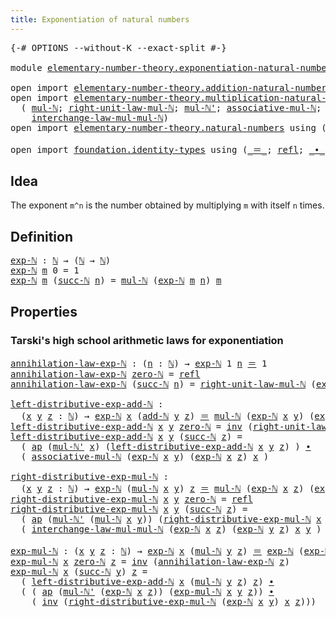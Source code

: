 ```yaml
---
title: Exponentiation of natural numbers
---
```


<pre class="Agda"><a id="59" class="Symbol">{-#</a> <a id="63" class="Keyword">OPTIONS</a> <a id="71" class="Pragma">--without-K</a> <a id="83" class="Pragma">--exact-split</a> <a id="97" class="Symbol">#-}</a>

<a id="102" class="Keyword">module</a> <a id="109" href="elementary-number-theory.exponentiation-natural-numbers.html" class="Module">elementary-number-theory.exponentiation-natural-numbers</a> <a id="165" class="Keyword">where</a>

<a id="172" class="Keyword">open</a> <a id="177" class="Keyword">import</a> <a id="184" href="elementary-number-theory.addition-natural-numbers.html" class="Module">elementary-number-theory.addition-natural-numbers</a> <a id="234" class="Keyword">using</a> <a id="240" class="Symbol">(</a><a id="241" href="elementary-number-theory.addition-natural-numbers.html#1164" class="Function">add-ℕ</a><a id="246" class="Symbol">)</a>
<a id="248" class="Keyword">open</a> <a id="253" class="Keyword">import</a> <a id="260" href="elementary-number-theory.multiplication-natural-numbers.html" class="Module">elementary-number-theory.multiplication-natural-numbers</a> <a id="316" class="Keyword">using</a>
  <a id="324" class="Symbol">(</a> <a id="326" href="elementary-number-theory.multiplication-natural-numbers.html#1358" class="Function">mul-ℕ</a><a id="331" class="Symbol">;</a> <a id="333" href="elementary-number-theory.multiplication-natural-numbers.html#2105" class="Function">right-unit-law-mul-ℕ</a><a id="353" class="Symbol">;</a> <a id="355" href="elementary-number-theory.multiplication-natural-numbers.html#1432" class="Function">mul-ℕ&#39;</a><a id="361" class="Symbol">;</a> <a id="363" href="elementary-number-theory.multiplication-natural-numbers.html#4512" class="Function">associative-mul-ℕ</a><a id="380" class="Symbol">;</a>
    <a id="386" href="elementary-number-theory.multiplication-natural-numbers.html#5099" class="Function">interchange-law-mul-mul-ℕ</a><a id="411" class="Symbol">)</a>
<a id="413" class="Keyword">open</a> <a id="418" class="Keyword">import</a> <a id="425" href="elementary-number-theory.natural-numbers.html" class="Module">elementary-number-theory.natural-numbers</a> <a id="466" class="Keyword">using</a> <a id="472" class="Symbol">(</a><a id="473" href="elementary-number-theory.natural-numbers.html#1458" class="Datatype">ℕ</a><a id="474" class="Symbol">;</a> <a id="476" href="elementary-number-theory.natural-numbers.html#1479" class="InductiveConstructor">zero-ℕ</a><a id="482" class="Symbol">;</a> <a id="484" href="elementary-number-theory.natural-numbers.html#1492" class="InductiveConstructor">succ-ℕ</a><a id="490" class="Symbol">)</a>

<a id="493" class="Keyword">open</a> <a id="498" class="Keyword">import</a> <a id="505" href="foundation.identity-types.html" class="Module">foundation.identity-types</a> <a id="531" class="Keyword">using</a> <a id="537" class="Symbol">(</a><a id="538" href="foundation-core.identity-types.html#1865" class="Function Operator">_＝_</a><a id="541" class="Symbol">;</a> <a id="543" href="foundation-core.identity-types.html#1820" class="InductiveConstructor">refl</a><a id="547" class="Symbol">;</a> <a id="549" href="foundation-core.identity-types.html#2425" class="Function Operator">_∙_</a><a id="552" class="Symbol">;</a> <a id="554" href="foundation-core.identity-types.html#2729" class="Function">inv</a><a id="557" class="Symbol">;</a> <a id="559" href="foundation-core.identity-types.html#4003" class="Function">ap</a><a id="561" class="Symbol">)</a>
</pre>
## Idea

The exponent `m^n` is the number obtained by multiplying `m` with itself `n` times.

## Definition

<pre class="Agda"><a id="exp-ℕ"></a><a id="685" href="elementary-number-theory.exponentiation-natural-numbers.html#685" class="Function">exp-ℕ</a> <a id="691" class="Symbol">:</a> <a id="693" href="elementary-number-theory.natural-numbers.html#1458" class="Datatype">ℕ</a> <a id="695" class="Symbol">→</a> <a id="697" class="Symbol">(</a><a id="698" href="elementary-number-theory.natural-numbers.html#1458" class="Datatype">ℕ</a> <a id="700" class="Symbol">→</a> <a id="702" href="elementary-number-theory.natural-numbers.html#1458" class="Datatype">ℕ</a><a id="703" class="Symbol">)</a>
<a id="705" href="elementary-number-theory.exponentiation-natural-numbers.html#685" class="Function">exp-ℕ</a> <a id="711" href="elementary-number-theory.exponentiation-natural-numbers.html#711" class="Bound">m</a> <a id="713" class="Number">0</a> <a id="715" class="Symbol">=</a> <a id="717" class="Number">1</a>
<a id="719" href="elementary-number-theory.exponentiation-natural-numbers.html#685" class="Function">exp-ℕ</a> <a id="725" href="elementary-number-theory.exponentiation-natural-numbers.html#725" class="Bound">m</a> <a id="727" class="Symbol">(</a><a id="728" href="elementary-number-theory.natural-numbers.html#1492" class="InductiveConstructor">succ-ℕ</a> <a id="735" href="elementary-number-theory.exponentiation-natural-numbers.html#735" class="Bound">n</a><a id="736" class="Symbol">)</a> <a id="738" class="Symbol">=</a> <a id="740" href="elementary-number-theory.multiplication-natural-numbers.html#1358" class="Function">mul-ℕ</a> <a id="746" class="Symbol">(</a><a id="747" href="elementary-number-theory.exponentiation-natural-numbers.html#685" class="Function">exp-ℕ</a> <a id="753" href="elementary-number-theory.exponentiation-natural-numbers.html#725" class="Bound">m</a> <a id="755" href="elementary-number-theory.exponentiation-natural-numbers.html#735" class="Bound">n</a><a id="756" class="Symbol">)</a> <a id="758" href="elementary-number-theory.exponentiation-natural-numbers.html#725" class="Bound">m</a>
</pre>
## Properties

### Tarski's high school arithmetic laws for exponentiation

<pre class="Agda"><a id="annihilation-law-exp-ℕ"></a><a id="849" href="elementary-number-theory.exponentiation-natural-numbers.html#849" class="Function">annihilation-law-exp-ℕ</a> <a id="872" class="Symbol">:</a> <a id="874" class="Symbol">(</a><a id="875" href="elementary-number-theory.exponentiation-natural-numbers.html#875" class="Bound">n</a> <a id="877" class="Symbol">:</a> <a id="879" href="elementary-number-theory.natural-numbers.html#1458" class="Datatype">ℕ</a><a id="880" class="Symbol">)</a> <a id="882" class="Symbol">→</a> <a id="884" href="elementary-number-theory.exponentiation-natural-numbers.html#685" class="Function">exp-ℕ</a> <a id="890" class="Number">1</a> <a id="892" href="elementary-number-theory.exponentiation-natural-numbers.html#875" class="Bound">n</a> <a id="894" href="foundation-core.identity-types.html#1865" class="Function Operator">＝</a> <a id="896" class="Number">1</a>
<a id="898" href="elementary-number-theory.exponentiation-natural-numbers.html#849" class="Function">annihilation-law-exp-ℕ</a> <a id="921" href="elementary-number-theory.natural-numbers.html#1479" class="InductiveConstructor">zero-ℕ</a> <a id="928" class="Symbol">=</a> <a id="930" href="foundation-core.identity-types.html#1820" class="InductiveConstructor">refl</a>
<a id="935" href="elementary-number-theory.exponentiation-natural-numbers.html#849" class="Function">annihilation-law-exp-ℕ</a> <a id="958" class="Symbol">(</a><a id="959" href="elementary-number-theory.natural-numbers.html#1492" class="InductiveConstructor">succ-ℕ</a> <a id="966" href="elementary-number-theory.exponentiation-natural-numbers.html#966" class="Bound">n</a><a id="967" class="Symbol">)</a> <a id="969" class="Symbol">=</a> <a id="971" href="elementary-number-theory.multiplication-natural-numbers.html#2105" class="Function">right-unit-law-mul-ℕ</a> <a id="992" class="Symbol">(</a><a id="993" href="elementary-number-theory.exponentiation-natural-numbers.html#685" class="Function">exp-ℕ</a> <a id="999" class="Number">1</a> <a id="1001" href="elementary-number-theory.exponentiation-natural-numbers.html#966" class="Bound">n</a><a id="1002" class="Symbol">)</a> <a id="1004" href="foundation-core.identity-types.html#2425" class="Function Operator">∙</a> <a id="1006" href="elementary-number-theory.exponentiation-natural-numbers.html#849" class="Function">annihilation-law-exp-ℕ</a> <a id="1029" href="elementary-number-theory.exponentiation-natural-numbers.html#966" class="Bound">n</a>

<a id="left-distributive-exp-add-ℕ"></a><a id="1032" href="elementary-number-theory.exponentiation-natural-numbers.html#1032" class="Function">left-distributive-exp-add-ℕ</a> <a id="1060" class="Symbol">:</a>
  <a id="1064" class="Symbol">(</a><a id="1065" href="elementary-number-theory.exponentiation-natural-numbers.html#1065" class="Bound">x</a> <a id="1067" href="elementary-number-theory.exponentiation-natural-numbers.html#1067" class="Bound">y</a> <a id="1069" href="elementary-number-theory.exponentiation-natural-numbers.html#1069" class="Bound">z</a> <a id="1071" class="Symbol">:</a> <a id="1073" href="elementary-number-theory.natural-numbers.html#1458" class="Datatype">ℕ</a><a id="1074" class="Symbol">)</a> <a id="1076" class="Symbol">→</a> <a id="1078" href="elementary-number-theory.exponentiation-natural-numbers.html#685" class="Function">exp-ℕ</a> <a id="1084" href="elementary-number-theory.exponentiation-natural-numbers.html#1065" class="Bound">x</a> <a id="1086" class="Symbol">(</a><a id="1087" href="elementary-number-theory.addition-natural-numbers.html#1164" class="Function">add-ℕ</a> <a id="1093" href="elementary-number-theory.exponentiation-natural-numbers.html#1067" class="Bound">y</a> <a id="1095" href="elementary-number-theory.exponentiation-natural-numbers.html#1069" class="Bound">z</a><a id="1096" class="Symbol">)</a> <a id="1098" href="foundation-core.identity-types.html#1865" class="Function Operator">＝</a> <a id="1100" href="elementary-number-theory.multiplication-natural-numbers.html#1358" class="Function">mul-ℕ</a> <a id="1106" class="Symbol">(</a><a id="1107" href="elementary-number-theory.exponentiation-natural-numbers.html#685" class="Function">exp-ℕ</a> <a id="1113" href="elementary-number-theory.exponentiation-natural-numbers.html#1065" class="Bound">x</a> <a id="1115" href="elementary-number-theory.exponentiation-natural-numbers.html#1067" class="Bound">y</a><a id="1116" class="Symbol">)</a> <a id="1118" class="Symbol">(</a><a id="1119" href="elementary-number-theory.exponentiation-natural-numbers.html#685" class="Function">exp-ℕ</a> <a id="1125" href="elementary-number-theory.exponentiation-natural-numbers.html#1065" class="Bound">x</a> <a id="1127" href="elementary-number-theory.exponentiation-natural-numbers.html#1069" class="Bound">z</a><a id="1128" class="Symbol">)</a>
<a id="1130" href="elementary-number-theory.exponentiation-natural-numbers.html#1032" class="Function">left-distributive-exp-add-ℕ</a> <a id="1158" href="elementary-number-theory.exponentiation-natural-numbers.html#1158" class="Bound">x</a> <a id="1160" href="elementary-number-theory.exponentiation-natural-numbers.html#1160" class="Bound">y</a> <a id="1162" href="elementary-number-theory.natural-numbers.html#1479" class="InductiveConstructor">zero-ℕ</a> <a id="1169" class="Symbol">=</a> <a id="1171" href="foundation-core.identity-types.html#2729" class="Function">inv</a> <a id="1175" class="Symbol">(</a><a id="1176" href="elementary-number-theory.multiplication-natural-numbers.html#2105" class="Function">right-unit-law-mul-ℕ</a> <a id="1197" class="Symbol">(</a><a id="1198" href="elementary-number-theory.exponentiation-natural-numbers.html#685" class="Function">exp-ℕ</a> <a id="1204" href="elementary-number-theory.exponentiation-natural-numbers.html#1158" class="Bound">x</a> <a id="1206" href="elementary-number-theory.exponentiation-natural-numbers.html#1160" class="Bound">y</a><a id="1207" class="Symbol">))</a>
<a id="1210" href="elementary-number-theory.exponentiation-natural-numbers.html#1032" class="Function">left-distributive-exp-add-ℕ</a> <a id="1238" href="elementary-number-theory.exponentiation-natural-numbers.html#1238" class="Bound">x</a> <a id="1240" href="elementary-number-theory.exponentiation-natural-numbers.html#1240" class="Bound">y</a> <a id="1242" class="Symbol">(</a><a id="1243" href="elementary-number-theory.natural-numbers.html#1492" class="InductiveConstructor">succ-ℕ</a> <a id="1250" href="elementary-number-theory.exponentiation-natural-numbers.html#1250" class="Bound">z</a><a id="1251" class="Symbol">)</a> <a id="1253" class="Symbol">=</a>
  <a id="1257" class="Symbol">(</a> <a id="1259" href="foundation-core.identity-types.html#4003" class="Function">ap</a> <a id="1262" class="Symbol">(</a><a id="1263" href="elementary-number-theory.multiplication-natural-numbers.html#1432" class="Function">mul-ℕ&#39;</a> <a id="1270" href="elementary-number-theory.exponentiation-natural-numbers.html#1238" class="Bound">x</a><a id="1271" class="Symbol">)</a> <a id="1273" class="Symbol">(</a><a id="1274" href="elementary-number-theory.exponentiation-natural-numbers.html#1032" class="Function">left-distributive-exp-add-ℕ</a> <a id="1302" href="elementary-number-theory.exponentiation-natural-numbers.html#1238" class="Bound">x</a> <a id="1304" href="elementary-number-theory.exponentiation-natural-numbers.html#1240" class="Bound">y</a> <a id="1306" href="elementary-number-theory.exponentiation-natural-numbers.html#1250" class="Bound">z</a><a id="1307" class="Symbol">)</a> <a id="1309" class="Symbol">)</a> <a id="1311" href="foundation-core.identity-types.html#2425" class="Function Operator">∙</a>
  <a id="1315" class="Symbol">(</a> <a id="1317" href="elementary-number-theory.multiplication-natural-numbers.html#4512" class="Function">associative-mul-ℕ</a> <a id="1335" class="Symbol">(</a><a id="1336" href="elementary-number-theory.exponentiation-natural-numbers.html#685" class="Function">exp-ℕ</a> <a id="1342" href="elementary-number-theory.exponentiation-natural-numbers.html#1238" class="Bound">x</a> <a id="1344" href="elementary-number-theory.exponentiation-natural-numbers.html#1240" class="Bound">y</a><a id="1345" class="Symbol">)</a> <a id="1347" class="Symbol">(</a><a id="1348" href="elementary-number-theory.exponentiation-natural-numbers.html#685" class="Function">exp-ℕ</a> <a id="1354" href="elementary-number-theory.exponentiation-natural-numbers.html#1238" class="Bound">x</a> <a id="1356" href="elementary-number-theory.exponentiation-natural-numbers.html#1250" class="Bound">z</a><a id="1357" class="Symbol">)</a> <a id="1359" href="elementary-number-theory.exponentiation-natural-numbers.html#1238" class="Bound">x</a> <a id="1361" class="Symbol">)</a>

<a id="right-distributive-exp-mul-ℕ"></a><a id="1364" href="elementary-number-theory.exponentiation-natural-numbers.html#1364" class="Function">right-distributive-exp-mul-ℕ</a> <a id="1393" class="Symbol">:</a>
  <a id="1397" class="Symbol">(</a><a id="1398" href="elementary-number-theory.exponentiation-natural-numbers.html#1398" class="Bound">x</a> <a id="1400" href="elementary-number-theory.exponentiation-natural-numbers.html#1400" class="Bound">y</a> <a id="1402" href="elementary-number-theory.exponentiation-natural-numbers.html#1402" class="Bound">z</a> <a id="1404" class="Symbol">:</a> <a id="1406" href="elementary-number-theory.natural-numbers.html#1458" class="Datatype">ℕ</a><a id="1407" class="Symbol">)</a> <a id="1409" class="Symbol">→</a> <a id="1411" href="elementary-number-theory.exponentiation-natural-numbers.html#685" class="Function">exp-ℕ</a> <a id="1417" class="Symbol">(</a><a id="1418" href="elementary-number-theory.multiplication-natural-numbers.html#1358" class="Function">mul-ℕ</a> <a id="1424" href="elementary-number-theory.exponentiation-natural-numbers.html#1398" class="Bound">x</a> <a id="1426" href="elementary-number-theory.exponentiation-natural-numbers.html#1400" class="Bound">y</a><a id="1427" class="Symbol">)</a> <a id="1429" href="elementary-number-theory.exponentiation-natural-numbers.html#1402" class="Bound">z</a> <a id="1431" href="foundation-core.identity-types.html#1865" class="Function Operator">＝</a> <a id="1433" href="elementary-number-theory.multiplication-natural-numbers.html#1358" class="Function">mul-ℕ</a> <a id="1439" class="Symbol">(</a><a id="1440" href="elementary-number-theory.exponentiation-natural-numbers.html#685" class="Function">exp-ℕ</a> <a id="1446" href="elementary-number-theory.exponentiation-natural-numbers.html#1398" class="Bound">x</a> <a id="1448" href="elementary-number-theory.exponentiation-natural-numbers.html#1402" class="Bound">z</a><a id="1449" class="Symbol">)</a> <a id="1451" class="Symbol">(</a><a id="1452" href="elementary-number-theory.exponentiation-natural-numbers.html#685" class="Function">exp-ℕ</a> <a id="1458" href="elementary-number-theory.exponentiation-natural-numbers.html#1400" class="Bound">y</a> <a id="1460" href="elementary-number-theory.exponentiation-natural-numbers.html#1402" class="Bound">z</a><a id="1461" class="Symbol">)</a>
<a id="1463" href="elementary-number-theory.exponentiation-natural-numbers.html#1364" class="Function">right-distributive-exp-mul-ℕ</a> <a id="1492" href="elementary-number-theory.exponentiation-natural-numbers.html#1492" class="Bound">x</a> <a id="1494" href="elementary-number-theory.exponentiation-natural-numbers.html#1494" class="Bound">y</a> <a id="1496" href="elementary-number-theory.natural-numbers.html#1479" class="InductiveConstructor">zero-ℕ</a> <a id="1503" class="Symbol">=</a> <a id="1505" href="foundation-core.identity-types.html#1820" class="InductiveConstructor">refl</a>
<a id="1510" href="elementary-number-theory.exponentiation-natural-numbers.html#1364" class="Function">right-distributive-exp-mul-ℕ</a> <a id="1539" href="elementary-number-theory.exponentiation-natural-numbers.html#1539" class="Bound">x</a> <a id="1541" href="elementary-number-theory.exponentiation-natural-numbers.html#1541" class="Bound">y</a> <a id="1543" class="Symbol">(</a><a id="1544" href="elementary-number-theory.natural-numbers.html#1492" class="InductiveConstructor">succ-ℕ</a> <a id="1551" href="elementary-number-theory.exponentiation-natural-numbers.html#1551" class="Bound">z</a><a id="1552" class="Symbol">)</a> <a id="1554" class="Symbol">=</a>
  <a id="1558" class="Symbol">(</a> <a id="1560" href="foundation-core.identity-types.html#4003" class="Function">ap</a> <a id="1563" class="Symbol">(</a><a id="1564" href="elementary-number-theory.multiplication-natural-numbers.html#1432" class="Function">mul-ℕ&#39;</a> <a id="1571" class="Symbol">(</a><a id="1572" href="elementary-number-theory.multiplication-natural-numbers.html#1358" class="Function">mul-ℕ</a> <a id="1578" href="elementary-number-theory.exponentiation-natural-numbers.html#1539" class="Bound">x</a> <a id="1580" href="elementary-number-theory.exponentiation-natural-numbers.html#1541" class="Bound">y</a><a id="1581" class="Symbol">))</a> <a id="1584" class="Symbol">(</a><a id="1585" href="elementary-number-theory.exponentiation-natural-numbers.html#1364" class="Function">right-distributive-exp-mul-ℕ</a> <a id="1614" href="elementary-number-theory.exponentiation-natural-numbers.html#1539" class="Bound">x</a> <a id="1616" href="elementary-number-theory.exponentiation-natural-numbers.html#1541" class="Bound">y</a> <a id="1618" href="elementary-number-theory.exponentiation-natural-numbers.html#1551" class="Bound">z</a><a id="1619" class="Symbol">)</a> <a id="1621" class="Symbol">)</a> <a id="1623" href="foundation-core.identity-types.html#2425" class="Function Operator">∙</a>
  <a id="1627" class="Symbol">(</a> <a id="1629" href="elementary-number-theory.multiplication-natural-numbers.html#5099" class="Function">interchange-law-mul-mul-ℕ</a> <a id="1655" class="Symbol">(</a><a id="1656" href="elementary-number-theory.exponentiation-natural-numbers.html#685" class="Function">exp-ℕ</a> <a id="1662" href="elementary-number-theory.exponentiation-natural-numbers.html#1539" class="Bound">x</a> <a id="1664" href="elementary-number-theory.exponentiation-natural-numbers.html#1551" class="Bound">z</a><a id="1665" class="Symbol">)</a> <a id="1667" class="Symbol">(</a><a id="1668" href="elementary-number-theory.exponentiation-natural-numbers.html#685" class="Function">exp-ℕ</a> <a id="1674" href="elementary-number-theory.exponentiation-natural-numbers.html#1541" class="Bound">y</a> <a id="1676" href="elementary-number-theory.exponentiation-natural-numbers.html#1551" class="Bound">z</a><a id="1677" class="Symbol">)</a> <a id="1679" href="elementary-number-theory.exponentiation-natural-numbers.html#1539" class="Bound">x</a> <a id="1681" href="elementary-number-theory.exponentiation-natural-numbers.html#1541" class="Bound">y</a> <a id="1683" class="Symbol">)</a>

<a id="exp-mul-ℕ"></a><a id="1686" href="elementary-number-theory.exponentiation-natural-numbers.html#1686" class="Function">exp-mul-ℕ</a> <a id="1696" class="Symbol">:</a> <a id="1698" class="Symbol">(</a><a id="1699" href="elementary-number-theory.exponentiation-natural-numbers.html#1699" class="Bound">x</a> <a id="1701" href="elementary-number-theory.exponentiation-natural-numbers.html#1701" class="Bound">y</a> <a id="1703" href="elementary-number-theory.exponentiation-natural-numbers.html#1703" class="Bound">z</a> <a id="1705" class="Symbol">:</a> <a id="1707" href="elementary-number-theory.natural-numbers.html#1458" class="Datatype">ℕ</a><a id="1708" class="Symbol">)</a> <a id="1710" class="Symbol">→</a> <a id="1712" href="elementary-number-theory.exponentiation-natural-numbers.html#685" class="Function">exp-ℕ</a> <a id="1718" href="elementary-number-theory.exponentiation-natural-numbers.html#1699" class="Bound">x</a> <a id="1720" class="Symbol">(</a><a id="1721" href="elementary-number-theory.multiplication-natural-numbers.html#1358" class="Function">mul-ℕ</a> <a id="1727" href="elementary-number-theory.exponentiation-natural-numbers.html#1701" class="Bound">y</a> <a id="1729" href="elementary-number-theory.exponentiation-natural-numbers.html#1703" class="Bound">z</a><a id="1730" class="Symbol">)</a> <a id="1732" href="foundation-core.identity-types.html#1865" class="Function Operator">＝</a> <a id="1734" href="elementary-number-theory.exponentiation-natural-numbers.html#685" class="Function">exp-ℕ</a> <a id="1740" class="Symbol">(</a><a id="1741" href="elementary-number-theory.exponentiation-natural-numbers.html#685" class="Function">exp-ℕ</a> <a id="1747" href="elementary-number-theory.exponentiation-natural-numbers.html#1699" class="Bound">x</a> <a id="1749" href="elementary-number-theory.exponentiation-natural-numbers.html#1701" class="Bound">y</a><a id="1750" class="Symbol">)</a> <a id="1752" href="elementary-number-theory.exponentiation-natural-numbers.html#1703" class="Bound">z</a>
<a id="1754" href="elementary-number-theory.exponentiation-natural-numbers.html#1686" class="Function">exp-mul-ℕ</a> <a id="1764" href="elementary-number-theory.exponentiation-natural-numbers.html#1764" class="Bound">x</a> <a id="1766" href="elementary-number-theory.natural-numbers.html#1479" class="InductiveConstructor">zero-ℕ</a> <a id="1773" href="elementary-number-theory.exponentiation-natural-numbers.html#1773" class="Bound">z</a> <a id="1775" class="Symbol">=</a> <a id="1777" href="foundation-core.identity-types.html#2729" class="Function">inv</a> <a id="1781" class="Symbol">(</a><a id="1782" href="elementary-number-theory.exponentiation-natural-numbers.html#849" class="Function">annihilation-law-exp-ℕ</a> <a id="1805" href="elementary-number-theory.exponentiation-natural-numbers.html#1773" class="Bound">z</a><a id="1806" class="Symbol">)</a>
<a id="1808" href="elementary-number-theory.exponentiation-natural-numbers.html#1686" class="Function">exp-mul-ℕ</a> <a id="1818" href="elementary-number-theory.exponentiation-natural-numbers.html#1818" class="Bound">x</a> <a id="1820" class="Symbol">(</a><a id="1821" href="elementary-number-theory.natural-numbers.html#1492" class="InductiveConstructor">succ-ℕ</a> <a id="1828" href="elementary-number-theory.exponentiation-natural-numbers.html#1828" class="Bound">y</a><a id="1829" class="Symbol">)</a> <a id="1831" href="elementary-number-theory.exponentiation-natural-numbers.html#1831" class="Bound">z</a> <a id="1833" class="Symbol">=</a>
  <a id="1837" class="Symbol">(</a> <a id="1839" href="elementary-number-theory.exponentiation-natural-numbers.html#1032" class="Function">left-distributive-exp-add-ℕ</a> <a id="1867" href="elementary-number-theory.exponentiation-natural-numbers.html#1818" class="Bound">x</a> <a id="1869" class="Symbol">(</a><a id="1870" href="elementary-number-theory.multiplication-natural-numbers.html#1358" class="Function">mul-ℕ</a> <a id="1876" href="elementary-number-theory.exponentiation-natural-numbers.html#1828" class="Bound">y</a> <a id="1878" href="elementary-number-theory.exponentiation-natural-numbers.html#1831" class="Bound">z</a><a id="1879" class="Symbol">)</a> <a id="1881" href="elementary-number-theory.exponentiation-natural-numbers.html#1831" class="Bound">z</a><a id="1882" class="Symbol">)</a> <a id="1884" href="foundation-core.identity-types.html#2425" class="Function Operator">∙</a>
  <a id="1888" class="Symbol">(</a> <a id="1890" class="Symbol">(</a> <a id="1892" href="foundation-core.identity-types.html#4003" class="Function">ap</a> <a id="1895" class="Symbol">(</a><a id="1896" href="elementary-number-theory.multiplication-natural-numbers.html#1432" class="Function">mul-ℕ&#39;</a> <a id="1903" class="Symbol">(</a><a id="1904" href="elementary-number-theory.exponentiation-natural-numbers.html#685" class="Function">exp-ℕ</a> <a id="1910" href="elementary-number-theory.exponentiation-natural-numbers.html#1818" class="Bound">x</a> <a id="1912" href="elementary-number-theory.exponentiation-natural-numbers.html#1831" class="Bound">z</a><a id="1913" class="Symbol">))</a> <a id="1916" class="Symbol">(</a><a id="1917" href="elementary-number-theory.exponentiation-natural-numbers.html#1686" class="Function">exp-mul-ℕ</a> <a id="1927" href="elementary-number-theory.exponentiation-natural-numbers.html#1818" class="Bound">x</a> <a id="1929" href="elementary-number-theory.exponentiation-natural-numbers.html#1828" class="Bound">y</a> <a id="1931" href="elementary-number-theory.exponentiation-natural-numbers.html#1831" class="Bound">z</a><a id="1932" class="Symbol">))</a> <a id="1935" href="foundation-core.identity-types.html#2425" class="Function Operator">∙</a>
    <a id="1941" class="Symbol">(</a> <a id="1943" href="foundation-core.identity-types.html#2729" class="Function">inv</a> <a id="1947" class="Symbol">(</a><a id="1948" href="elementary-number-theory.exponentiation-natural-numbers.html#1364" class="Function">right-distributive-exp-mul-ℕ</a> <a id="1977" class="Symbol">(</a><a id="1978" href="elementary-number-theory.exponentiation-natural-numbers.html#685" class="Function">exp-ℕ</a> <a id="1984" href="elementary-number-theory.exponentiation-natural-numbers.html#1818" class="Bound">x</a> <a id="1986" href="elementary-number-theory.exponentiation-natural-numbers.html#1828" class="Bound">y</a><a id="1987" class="Symbol">)</a> <a id="1989" href="elementary-number-theory.exponentiation-natural-numbers.html#1818" class="Bound">x</a> <a id="1991" href="elementary-number-theory.exponentiation-natural-numbers.html#1831" class="Bound">z</a><a id="1992" class="Symbol">)))</a>
</pre>